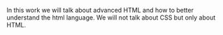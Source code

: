 In this work we will talk about advanced HTML and how to better understand the html language. We will not talk about CSS but only about HTML. 
